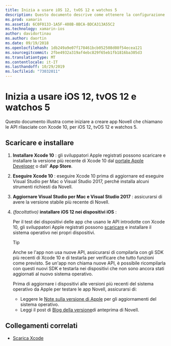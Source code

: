 ```yaml
---
title: Inizia a usare iOS 12, tvOS 12 e watchos 5
description: Questo documento descrive come ottenere la configurazione per compilare app iOS 12, tvOS 12 e watchos 5 con Novell. Viene illustrato come scaricare Xcode 10 e aggiornare Visual Studio per Mac e Visual Studio 2017.
ms.prod: xamarin
ms.assetid: 6C0F0133-1A5F-408B-8BCA-BDCA313A55C2
ms.technology: xamarin-ios
author: davidortinau
ms.author: daortin
ms.date: 09/19/2018
ms.openlocfilehash: 1db249a9e07f178461bcb052508d08f54ecea121
ms.sourcegitcommit: 2fbe4932a319af4ebc829f65eb1fb1816ba305d3
ms.translationtype: MT
ms.contentlocale: it-IT
ms.lasthandoff: 10/29/2019
ms.locfileid: "73032011"
---
```

# <a name="get-started-with-ios-12-tvos-12-and-watchos-5"></a>Inizia a usare iOS 12, tvOS 12 e watchos 5

Questo documento illustra come iniziare a creare app Novell che chiamano le API rilasciate con Xcode 10, per iOS 12, tvOS 12 e watchos 5.

## <a name="download-and-install"></a>Scaricare e installare

1. **Installare Xcode 10** : gli sviluppatori Apple registrati possono scaricare e installare la versione più recente di Xcode 10 dal [portale Apple Developer](https://developer.apple.com/download/) o dall' **App Store**.

2. **Eseguire Xcode 10** : eseguire Xcode 10 prima di aggiornare ed eseguire Visual Studio per Mac o Visual Studio 2017, perché installa alcuni strumenti richiesti da Novell.

3. **Aggiornare Visual Studio per Mac e Visual Studio 2017** : assicurarsi di avere la versione stabile più recente di Novell.

4. _(facoltativo)_ **installare iOS 12 nei dispositivi iOS** :

   Per il test dei dispositivi delle app che usano le API introdotte con Xcode 10, gli sviluppatori Apple registrati possono [scaricare](https://developer.apple.com/download) e installare il sistema operativo nei propri dispositivi.

   > [!TIP]
   > Anche se l'app non usa nuove API, assicurarsi di compilarla con gli SDK più recenti di Xcode 10 e di testarla per verificare che tutto funzioni come previsto. Se un'app non chiama nuove API, è possibile ricompilarla con questi nuovi SDK e testarla nei dispositivi che non sono ancora stati aggiornati al nuovo sistema operativo.
   >
   > Prima di aggiornare i dispositivi alle versioni più recenti del sistema operativo da Apple per testare le app Novell, assicurarsi di:
   >
   > - Leggere le [Note sulla versione di Apple](https://developer.apple.com/download/) per gli aggiornamenti del sistema operativo.
   > - Leggi il post di [Blog della versione](https://releases.xamarin.com/preview-release-xcode-10-beta-6/)di anteprima di Novell.

## <a name="related-links"></a>Collegamenti correlati

- [Scarica Xcode](https://developer.apple.com/download/)
